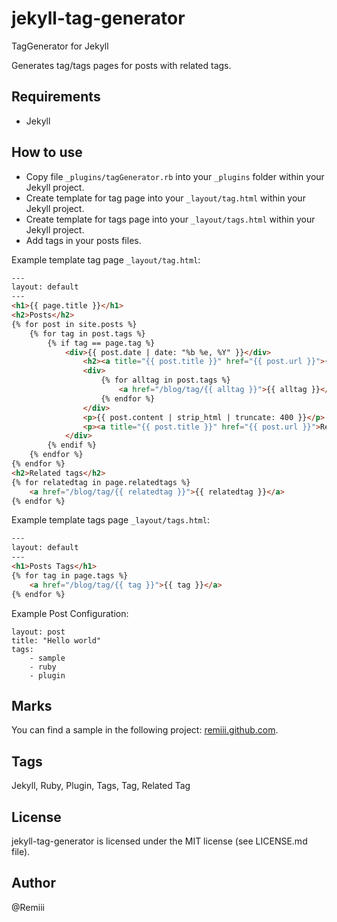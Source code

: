 # jekyll-tag-generator

TagGenerator for Jekyll


Generates tag/tags pages for posts with related tags.

## Requirements

* Jekyll

## How to use

* Copy file `_plugins/tagGenerator.rb` into your `_plugins` folder within your Jekyll project.
* Create template for tag page into your `_layout/tag.html` within your Jekyll project.
* Create template for tags page into your `_layout/tags.html` within your Jekyll project.
* Add tags in your posts files.

Example template tag page `_layout/tag.html`:

```html
---
layout: default
---
<h1>{{ page.title }}</h1>
<h2>Posts</h2>
{% for post in site.posts %}
    {% for tag in post.tags %}
        {% if tag == page.tag %}
            <div>{{ post.date | date: "%b %e, %Y" }}</div>
                <h2><a title="{{ post.title }}" href="{{ post.url }}">{{ post.title | truncate: 50 }}</a></h2>
                <div>
                    {% for alltag in post.tags %}
                        <a href="/blog/tag/{{ alltag }}">{{ alltag }}</a>
                    {% endfor %}
                </div>
                <p>{{ post.content | strip_html | truncate: 400 }}</p>
                <p><a title="{{ post.title }}" href="{{ post.url }}">Read more</a></p>
            </div>
        {% endif %}
    {% endfor %}
{% endfor %}
<h2>Related tags</h2>
{% for relatedtag in page.relatedtags %}
    <a href="/blog/tag/{{ relatedtag }}">{{ relatedtag }}</a>
{% endfor %}
```

Example template tags page `_layout/tags.html`:

```html
---
layout: default
---
<h1>Posts Tags</h1>
{% for tag in page.tags %}
    <a href="/blog/tag/{{ tag }}">{{ tag }}</a>
{% endfor %}
```

Example Post Configuration:

```
layout: post
title: "Hello world"
tags:
    - sample
    - ruby
    - plugin
```

## Marks

You can find a sample in the following project: [remiii.github.com](https://github.com/Remiii/remiii.github.com).

## Tags

Jekyll, Ruby, Plugin, Tags, Tag, Related Tag

## License

jekyll-tag-generator is licensed under the MIT license (see LICENSE.md file).

## Author

@Remiii

